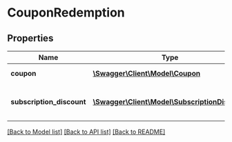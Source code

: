 # CouponRedemption

## Properties
Name | Type | Description | Notes
------------ | ------------- | ------------- | -------------
**coupon** | [**\Swagger\Client\Model\Coupon**](Coupon.md) | Coupon redeemed | 
**subscription_discount** | [**\Swagger\Client\Model\SubscriptionDiscount**](SubscriptionDiscount.md) | Subscription discount released by coupon | 

[[Back to Model list]](../README.md#documentation-for-models) [[Back to API list]](../README.md#documentation-for-api-endpoints) [[Back to README]](../README.md)


